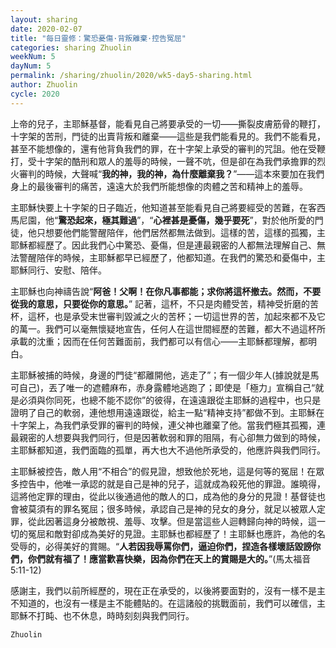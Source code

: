 ```yaml
---
layout: sharing
date: 2020-02-07
title: "每日靈修：驚恐憂傷·背叛離棄·控告冤屈"
categories: sharing Zhuolin
weekNum: 5
dayNum: 5
permalink: /sharing/zhuolin/2020/wk5-day5-sharing.html
author: Zhuolin
cycle: 2020
---
```


上帝的兒子，主耶穌基督，能看見自己將要承受的一切——撕裂皮膚筋骨的鞭打，十字架的苦刑，門徒的出賣背叛和離棄——這些是我們能看見的。我們不能看見，甚至不能想像的，還有他背負我們的罪，在十字架上承受的審判的咒詛。他在受鞭打，受十字架的酷刑和眾人的羞辱的時候，一聲不吭，但是卻在為我們承擔罪的烈火審判的時候，大聲喊“**我的神，我的神，為什麼離棄我？**”——這本來要加在我們身上的最後審判的痛苦，遠遠大於我們所能想像的肉體之苦和精神上的羞辱。  

主耶穌快要上十字架的日子臨近，他知道甚至能看見自己將要經受的苦難，在客西馬尼園，他“**驚恐起來，極其難過**”，“**心裡甚是憂傷，幾乎要死**”，對於他所愛的門徒，他只想要他們能警醒陪伴，他們居然都無法做到。這樣的苦，這樣的孤獨，主耶穌都經歷了。因此我們心中驚恐、憂傷，但是連最親密的人都無法理解自己、無法警醒陪伴的時候，主耶穌都早已經歷了，他都知道。在我們的驚恐和憂傷中，主耶穌同行、安慰、陪伴。  

主耶穌也向神禱告說“**阿爸！父啊！在你凡事都能；求你將這杯撤去。然而，不要從我的意思，只要從你的意思。**” 記著，這杯，不只是肉體受苦，精神受折磨的苦杯，這杯，也是承受末世審判毀滅之火的苦杯；一切這世界的苦，加起來都不及它的萬一。我們可以毫無懷疑地宣告，任何人在這世間經歷的苦難，都大不過這杯所承載的沈重；因而在任何苦難面前，我們都可以有信心——主耶穌都理解，都明白。  

主耶穌被捕的時候，身邊的門徒“都離開他，逃走了”；有一個少年人(據說就是馬可自己)，丟了唯一的遮體麻布，赤身露體地逃跑了；即使是「極力」宣稱自己“就是必須與你同死，也總不能不認你”的彼得，在遠遠跟從主耶穌的過程中，也只是證明了自己的軟弱，連他想用遠遠跟從，給主一點“精神支持”都做不到。主耶穌在十字架上，為我們承受罪的審判的時候，連父神也離棄了他。當我們極其孤獨，連最親密的人想要與我們同行，但是因著軟弱和罪的阻隔，有心卻無力做到的時候，主耶穌都知道，我們面臨的孤單，再大也大不過他所承受的，他應許與我們同行。  

主耶穌被控告，敵人用“不相合”的假見證，想致他於死地，這是何等的冤屈！在眾多控告中，他唯一承認的就是自己是神的兒子，這就成為殺死他的罪證。誰曉得，這將他定罪的理由，從此以後通過他的敵人的口，成為他的身分的見證！基督徒也會被莫須有的罪名冤屈；很多時候，承認自己是神的兒女的身分，就足以被眾人定罪，從此因著這身分被敵視、羞辱、攻擊。但是當這些人迴轉歸向神的時候，這一切的冤屈和敵對卻成為美好的見證。主耶穌也都經歷了！主耶穌也應許，為他的名受辱的，必得美好的賞賜。“**人若因我辱罵你們，逼迫你們，捏造各樣壞話毀謗你們，你們就有福了！應當歡喜快樂，因為你們在天上的賞賜是大的。**”(馬太福音5:11-12)  

感謝主，我們以前所經歷的，現在正在承受的，以後將要面對的，沒有一樣不是主不知道的，也沒有一樣是主不能體貼的。在這諸般的挑戰面前，我們可以確信，主耶穌不打盹、也不休息，時時刻刻與我們同行。  

`Zhuolin`  
